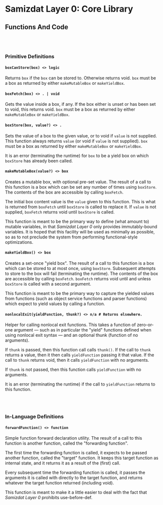 Samizdat Layer 0: Core Library
==============================

Functions And Code
------------------

<br><br>
### Primitive Definitions

#### `boxCanStore(box) <> logic`

Returns `box` if the `box` can be stored to. Otherwise returns void.
`box` must be a box as returned by either `makeMutableBox` or `makeYieldBox`.

#### `boxFetch(box) <> . | void`

Gets the value inside a box, if any. If the box either is unset or has
been set to void, this returns void. `box` must be a box as returned by
either `makeMutableBox` or `makeYieldBox`.

#### `boxStore(box, value?) <> .`

Sets the value of a box to the given value, or to void if `value` is
not supplied. This function always returns `value` (or void if `value` is
not supplied). `box` must be a box as returned by either `makeMutableBox` or
`makeYieldBox`.

It is an error (terminating the runtime) for `box` to be a yield box on
which `boxStore` has already been called.

#### `makeMutableBox(value?) <> box`

Creates a mutable box, with optional pre-set value. The result of a call to
this function is a box which can be set any number of times using
`boxStore`. The contents of the box are accessible by calling `boxFetch`.

The initial box content value is the `value` given to this function. This
is what is returned from `boxFetch` until `boxStore` is called to replace it.
If `value` is not supplied, `boxFetch` returns void until `boxStore` is called.

This function is meant to be the primary way to define (what amount to)
mutable variables, in that *Samizdat Layer 0* only provides immutably-bound
variables. It is hoped that this facility will be used as minimally as
possible, so as to not preclude the system from performing functional-style
optimizations.

#### `makeYieldBox() <> box`

Creates a set-once "yield box". The result of a call to this function is a
box which can be stored to at most once, using `boxStore`. Subsequent
attempts to store to the box will fail (terminating the runtime). The
contents of the box are accessible by calling `boxFetch`. `boxFetch` returns
void until and unless `boxStore` is called with a second argument.

This function is meant to be the primary way to capture the yielded values
from functions (such as object service functions and parser functions) which
expect to yield values by calling a function.

#### `nonlocalExit(yieldFunction, thunk?) <> n/a # Returns elsewhere.`

Helper for calling nonlocal exit functions. This takes a function of
zero-or-one argument &mdash; such as in particular the "yield" functions
defined when using nonlocal exit syntax &mdash; and an optional thunk
(function of no arguments).

If `thunk` is passed, then this function call calls `thunk()`. If the call
to `thunk` returns a value, then it then calls `yieldFunction` passing it
that value. If the call to `thunk` returns void, then it calls `yieldFunction`
with no arguments.

If `thunk` is not passed, then this function calls `yieldFunction` with no
arguments.

It is an error (terminating the runtime) if the call to `yieldFunction`
returns to this function.

<br><br>
### In-Language Definitions

#### `forwardFunction() <> function`

Simple function forward declaration utility. The result of a call to this
function is another function, called the "forwarding function".

The first time the forwarding function is called, it expects to be passed
another function, called the "target" function. It keeps this target function
as internal state, and it returns it as a result of the (first) call.

Every subsequent time the forwarding function is called, it passes the
arguments it is called with directly to the target function, and returns
whatever the target function returned (including void).

This function is meant to make it a little easier to deal with the fact
that *Samizdat Layer 0* prohibits use-before-def.
